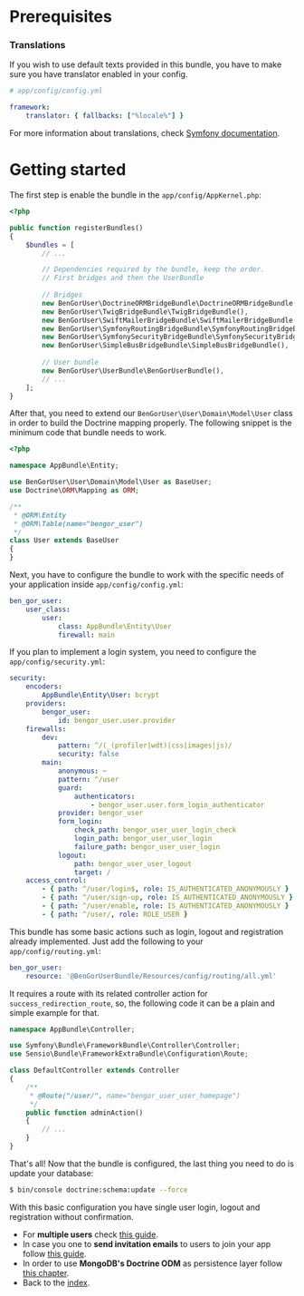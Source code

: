 # Prerequisites
### Translations
If you wish to use default texts provided in this bundle, you have to make sure you have translator enabled in your config.
```yml
# app/config/config.yml

framework:
    translator: { fallbacks: ["%locale%"] }
```
For more information about translations, check [Symfony documentation][1].

# Getting started

The first step is enable the bundle in the `app/config/AppKernel.php`:
```php
<?php

public function registerBundles()
{
    $bundles = [
        // ...

        // Dependencies required by the bundle, keep the order.
        // First bridges and then the UserBundle
        
        // Bridges
        new BenGorUser\DoctrineORMBridgeBundle\DoctrineORMBridgeBundle(),
        new BenGorUser\TwigBridgeBundle\TwigBridgeBundle(),
        new BenGorUser\SwiftMailerBridgeBundle\SwiftMailerBridgeBundle(),
        new BenGorUser\SymfonyRoutingBridgeBundle\SymfonyRoutingBridgeBundle(),
        new BenGorUser\SymfonySecurityBridgeBundle\SymfonySecurityBridgeBundle(),
        new BenGorUser\SimpleBusBridgeBundle\SimpleBusBridgeBundle(),
        
        // User bundle
        new BenGorUser\UserBundle\BenGorUserBundle(),
        // ...
    ];
}
```

After that, you need to extend our `BenGorUser\User\Domain\Model\User` class in order to build the Doctrine mapping properly.
The following snippet is the minimum code that bundle needs to work.
```php
<?php

namespace AppBundle\Entity;

use BenGorUser\User\Domain\Model\User as BaseUser;
use Doctrine\ORM\Mapping as ORM;

/**
 * @ORM\Entity
 * @ORM\Table(name="bengor_user")
 */
class User extends BaseUser
{
}
```


Next, you have to configure the bundle to work with the specific needs of your application inside
`app/config/config.yml`:
```yml
ben_gor_user:
    user_class:
        user:
            class: AppBundle\Entity\User
            firewall: main
```

If you plan to implement a login system, you need to configure the `app/config/security.yml`:
```yml
security:
    encoders:
        AppBundle\Entity\User: bcrypt
    providers:
        bengor_user:
            id: bengor_user.user.provider
    firewalls:
        dev:
            pattern: ^/(_(profiler|wdt)|css|images|js)/
            security: false
        main:
            anonymous: ~
            pattern: ^/user
            guard:
                authenticators:
                    - bengor_user.user.form_login_authenticator
            provider: bengor_user
            form_login:
                check_path: bengor_user_user_login_check
                login_path: bengor_user_user_login
                failure_path: bengor_user_user_login
            logout:
                path: bengor_user_user_logout
                target: /
    access_control:
        - { path: ^/user/login$, role: IS_AUTHENTICATED_ANONYMOUSLY }
        - { path: ^/user/sign-up, role: IS_AUTHENTICATED_ANONYMOUSLY }
        - { path: ^/user/enable, role: IS_AUTHENTICATED_ANONYMOUSLY }
        - { path: ^/user/, role: ROLE_USER }
```

This bundle has some basic actions such as login, logout and registration already implemented. Just add the following
to your `app/config/routing.yml`:
```yml
ben_gor_user:
    resource: '@BenGorUserBundle/Resources/config/routing/all.yml'
```

It requires a route with its related controller action for `success_redirection_route`, so, the following code it can
be a plain and simple example for that.
```php
namespace AppBundle\Controller;

use Symfony\Bundle\FrameworkBundle\Controller\Controller;
use Sensio\Bundle\FrameworkExtraBundle\Configuration\Route;

class DefaultController extends Controller
{
    /**
     * @Route("/user/", name="bengor_user_user_homepage")
     */
    public function adminAction()
    {
        // ...
    }
}
```

That's all! Now that the bundle is configured, the last thing you need to do is update your database:
```bash
$ bin/console doctrine:schema:update --force
```

With this basic configuration you have single user login, logout and registration without confirmation.

- For **multiple users** check [this guide](multiple_users.md).
- In case you one to **send invitation emails** to users to join your app follow [this guide](invitation_system.md).
- In order to use **MongoDB's Doctrine ODM** as persistence layer follow [this chapter](doctrine_odm_mongodb.md).
- Back to the [index](index.md).

[1]: https://symfony.com/doc/current/book/translation.html
